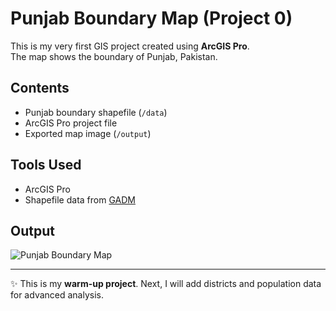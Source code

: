 # Punjab Boundary Map (Project 0)

This is my very first GIS project created using **ArcGIS Pro**.  
The map shows the boundary of Punjab, Pakistan.

## Contents
- Punjab boundary shapefile (`/data`)
- ArcGIS Pro project file
- Exported map image (`/output`)

## Tools Used
- ArcGIS Pro
- Shapefile data from [GADM](https://gadm.org)

## Output
![Punjab Boundary Map](output/punjab_map.png)

---

✨ This is my **warm-up project**. Next, I will add districts and population data for advanced analysis.
